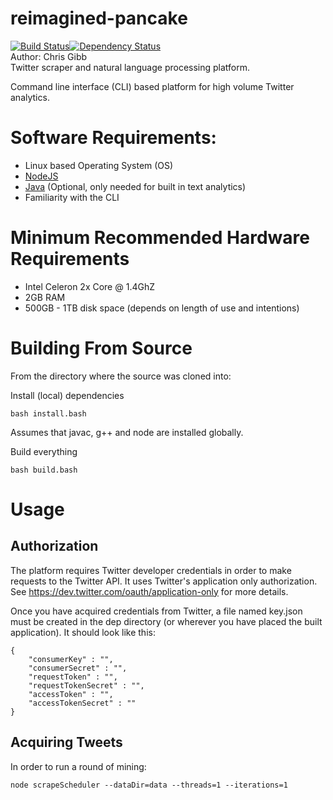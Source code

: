 # reimagined-pancake  
[![Build Status](https://travis-ci.org/chgibb/reimagined-pancake.svg?branch=master)](https://travis-ci.org/chgibb/reimagined-pancake)[![Dependency Status](https://gemnasium.com/badges/github.com/chgibb/reimagined-pancake.svg)](https://gemnasium.com/github.com/chgibb/reimagined-pancake)  
Author: Chris Gibb  
Twitter scraper and natural language processing platform.  

Command line interface (CLI) based platform for high volume Twitter analytics.

# Software Requirements:  
- Linux based Operating System (OS)
- [NodeJS](https://nodejs.org/en/download/)
- [Java](http://www.oracle.com/technetwork/java/javase/downloads/jre8-downloads-2133155.html) (Optional, only needed for built in text analytics)
- Familiarity with the CLI

# Minimum Recommended Hardware Requirements
- Intel Celeron 2x Core @ 1.4GhZ
- 2GB RAM
- 500GB - 1TB disk space (depends on length of use and intentions)

# Building From Source
From the directory where the source was cloned into:  

Install (local) dependencies
```
bash install.bash
```
Assumes that javac, g++ and node are installed globally.

Build everything
```
bash build.bash
```
# Usage

## Authorization
The platform requires Twitter developer credentials in order to make requests
to the Twitter API. It uses Twitter's application only authorization. See <https://dev.twitter.com/oauth/application-only>
for more details.

Once you have acquired credentials from Twitter, a file named key.json must be created in the dep directory 
(or wherever you have placed the built application). It should look like this:
```
{
    "consumerKey" : "",
    "consumerSecret" : "",
    "requestToken" : "",
    "requestTokenSecret" : "",
    "accessToken" : "",
    "accessTokenSecret" : ""
}
```
## Acquiring Tweets
In order to run a round of mining:
```
node scrapeScheduler --dataDir=data --threads=1 --iterations=1
```


